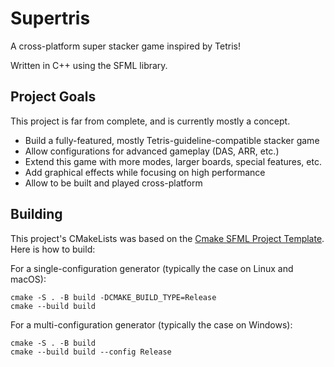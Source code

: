 # Supertris

A cross-platform super stacker game inspired by Tetris!

Written in C++ using the SFML library.

## Project Goals

This project is far from complete, and is currently mostly a concept.

- Build a fully-featured, mostly Tetris-guideline-compatible stacker game
- Allow configurations for advanced gameplay (DAS, ARR, etc.)
- Extend this game with more modes, larger boards, special features, etc.
- Add graphical effects while focusing on high performance
- Allow to be built and played cross-platform

## Building

This project's CMakeLists was based on the [Cmake SFML Project Template](https://github.com/SFML/cmake-sfml-project). Here is how to build:

For a single-configuration generator (typically the case on Linux and macOS):
```
cmake -S . -B build -DCMAKE_BUILD_TYPE=Release
cmake --build build
```

For a multi-configuration generator (typically the case on Windows):
```
cmake -S . -B build
cmake --build build --config Release
```
